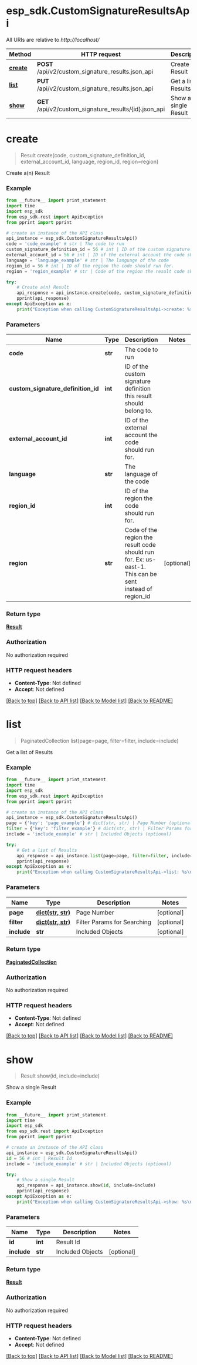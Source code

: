 # esp_sdk.CustomSignatureResultsApi

All URIs are relative to *http://localhost/*

Method | HTTP request | Description
------------- | ------------- | -------------
[**create**](CustomSignatureResultsApi.md#create) | **POST** /api/v2/custom_signature_results.json_api | Create a(n) Result
[**list**](CustomSignatureResultsApi.md#list) | **PUT** /api/v2/custom_signature_results.json_api | Get a list of Results
[**show**](CustomSignatureResultsApi.md#show) | **GET** /api/v2/custom_signature_results/{id}.json_api | Show a single Result


# **create**
> Result create(code, custom_signature_definition_id, external_account_id, language, region_id, region=region)

Create a(n) Result

### Example 
```python
from __future__ import print_statement
import time
import esp_sdk
from esp_sdk.rest import ApiException
from pprint import pprint

# create an instance of the API class
api_instance = esp_sdk.CustomSignatureResultsApi()
code = 'code_example' # str | The code to run
custom_signature_definition_id = 56 # int | ID of the custom signature definition this result should belong to.
external_account_id = 56 # int | ID of the external account the code should run for.
language = 'language_example' # str | The language of the code
region_id = 56 # int | ID of the region the code should run for.
region = 'region_example' # str | Code of the region the result code should run for. Ex: us-east-1. This can be sent instead of region_id (optional)

try: 
    # Create a(n) Result
    api_response = api_instance.create(code, custom_signature_definition_id, external_account_id, language, region_id, region=region)
    pprint(api_response)
except ApiException as e:
    print("Exception when calling CustomSignatureResultsApi->create: %s\n" % e)
```

### Parameters

Name | Type | Description  | Notes
------------- | ------------- | ------------- | -------------
 **code** | **str**| The code to run | 
 **custom_signature_definition_id** | **int**| ID of the custom signature definition this result should belong to. | 
 **external_account_id** | **int**| ID of the external account the code should run for. | 
 **language** | **str**| The language of the code | 
 **region_id** | **int**| ID of the region the code should run for. | 
 **region** | **str**| Code of the region the result code should run for. Ex: us-east-1. This can be sent instead of region_id | [optional] 

### Return type

[**Result**](Result.md)

### Authorization

No authorization required

### HTTP request headers

 - **Content-Type**: Not defined
 - **Accept**: Not defined

[[Back to top]](#) [[Back to API list]](../README.md#documentation-for-api-endpoints) [[Back to Model list]](../README.md#documentation-for-models) [[Back to README]](../README.md)

# **list**
> PaginatedCollection list(page=page, filter=filter, include=include)

Get a list of Results

### Example 
```python
from __future__ import print_statement
import time
import esp_sdk
from esp_sdk.rest import ApiException
from pprint import pprint

# create an instance of the API class
api_instance = esp_sdk.CustomSignatureResultsApi()
page = {'key': 'page_example'} # dict(str, str) | Page Number (optional)
filter = {'key': 'filter_example'} # dict(str, str) | Filter Params for Searching (optional)
include = 'include_example' # str | Included Objects (optional)

try: 
    # Get a list of Results
    api_response = api_instance.list(page=page, filter=filter, include=include)
    pprint(api_response)
except ApiException as e:
    print("Exception when calling CustomSignatureResultsApi->list: %s\n" % e)
```

### Parameters

Name | Type | Description  | Notes
------------- | ------------- | ------------- | -------------
 **page** | [**dict(str, str)**](str.md)| Page Number | [optional] 
 **filter** | [**dict(str, str)**](str.md)| Filter Params for Searching | [optional] 
 **include** | **str**| Included Objects | [optional] 

### Return type

[**PaginatedCollection**](PaginatedCollection.md)

### Authorization

No authorization required

### HTTP request headers

 - **Content-Type**: Not defined
 - **Accept**: Not defined

[[Back to top]](#) [[Back to API list]](../README.md#documentation-for-api-endpoints) [[Back to Model list]](../README.md#documentation-for-models) [[Back to README]](../README.md)

# **show**
> Result show(id, include=include)

Show a single Result

### Example 
```python
from __future__ import print_statement
import time
import esp_sdk
from esp_sdk.rest import ApiException
from pprint import pprint

# create an instance of the API class
api_instance = esp_sdk.CustomSignatureResultsApi()
id = 56 # int | Result Id
include = 'include_example' # str | Included Objects (optional)

try: 
    # Show a single Result
    api_response = api_instance.show(id, include=include)
    pprint(api_response)
except ApiException as e:
    print("Exception when calling CustomSignatureResultsApi->show: %s\n" % e)
```

### Parameters

Name | Type | Description  | Notes
------------- | ------------- | ------------- | -------------
 **id** | **int**| Result Id | 
 **include** | **str**| Included Objects | [optional] 

### Return type

[**Result**](Result.md)

### Authorization

No authorization required

### HTTP request headers

 - **Content-Type**: Not defined
 - **Accept**: Not defined

[[Back to top]](#) [[Back to API list]](../README.md#documentation-for-api-endpoints) [[Back to Model list]](../README.md#documentation-for-models) [[Back to README]](../README.md)

